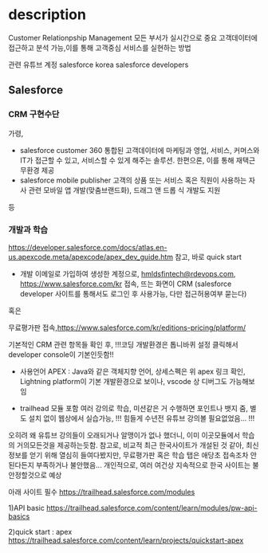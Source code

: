 # description 
 Customer Relationpship Management
 모든 부서가 실시간으로 중요 고객데이터에 접근하고 분석 가능,이를 통해 고객중심 서비스를 실현하는 방법
 
 관련 유튜브 계정
 salesforce korea
 salesforce developers
 
## Salesforce 
### CRM 구현수단
가령,

- salesforce customer 360
통합된 고객데이터에 마케팅과 영업, 서비스, 커머스와 IT가 접근할 수 있고, 서비스할 수 있게 해주는 솔루션. 한편으론, 이를 통해 재택근무환경 제공
- salesforce mobile publisher
고객의 상품 또는 서비스 혹은 직원이 사용하는 자사 관련 모바일 앱 개발(맞춤브랜드화), 드래그 앤 드롭 식 개발도 지원

등

### 개발과 학습
https://developer.salesforce.com/docs/atlas.en-us.apexcode.meta/apexcode/apex_dev_guide.htm 참고, 바로 quick start

- 개발
이메일로 가입하여 생성한 계정으로, hmldsfintech@rdevops.com, https://www.salesforce.com/kr 접속, 뜨는 화면이 CRM
(salesforce developer 사이트를 통해서도 로그인 후 사용가능, 다만 접근허용여부 묻는다)

혹은

무료평가판 접속,https://www.salesforce.com/kr/editions-pricing/platform/

기본적인 CRM 관련 항목들 확인 후,
!!!코딩 개발환경은 톱니바퀴 설정 클릭해서 developer console이 기본인듯함!!


- 사용언어
APEX : Java와 같은 객체지향 언어, 상세스펙은 위 apex 링크 확인, Lightning platform이 기본 개발환경으로 보이나, vscode 상 디버그도 가능해보임



- trailhead
모듈 포함 여러 강의로 학습, 미션같은 거 수행하면 포인트나 뱃지 줌, 별도 설치 없이 웹상에서 실습가능,
!!! 힘들게 수년전 유튜브 강의볼 필요없었음... !!!

오히려 왜 유튜브 강의들이 오래되거나 알맹이가 없나 했더니, 이미 이곳모듈에서 학습의 거의모든것을 제공하는듯함.
참고로, 비교적 최근 한국사이트가 개설된 것 같아, 최신 정보를 얻기 위해 열심히 들여다봤지만, 무료평가판 혹은 학습 탭은 애당초 접속조차 안된다든지 부족하거나 불안했음...
개인적으로, 여러 여건상 지속적으로 한국 사이트는 불안정할것으로 예상

아래 사이트 필수
https://trailhead.salesforce.com/modules

1)API basic
https://trailhead.salesforce.com/content/learn/modules/pw-api-basics

2)quick start : apex
https://trailhead.salesforce.com/content/learn/projects/quickstart-apex
